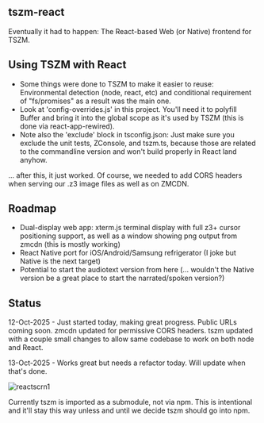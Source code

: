 ## tszm-react

Eventually it had to happen: The React-based Web (or Native) frontend for TSZM.

## Using TSZM with React

- Some things were done to TSZM to make it easier to reuse: Environmental detection (node, react, etc) and conditional requirement of "fs/promises" as a result was the main one.
- Look at 'config-overrides.js' in this project. You'll need it to polyfill Buffer and bring it into the global scope as it's used by TSZM (this is done via react-app-rewired).
- Note also the 'exclude' block in tsconfig.json: Just make sure you exclude the unit tests, ZConsole, and tszm.ts, because those are related to the commandline version and won't build properly in React land anyhow.

... after this, it just worked. Of course, we needed to add CORS headers when serving our .z3 image files as well as on ZMCDN.

## Roadmap

- Dual-display web app: xterm.js terminal display with full z3+ cursor positioning support, as well as a window showing png output from zmcdn (this is mostly working)
- React Native port for iOS/Android/Samsung refrigerator (I joke but Native is the next target)
- Potential to start the audiotext version from here (... wouldn't the Native version be a great place to start the narrated/spoken version?)

## Status

12-Oct-2025 - Just started today, making great progress. Public URLs coming soon. zmcdn updated for permissive CORS headers. tszm updated with a couple small changes to allow same codebase to work on both node and React.

13-Oct-2025 - Works great but needs a refactor today. Will update when that's done.

![reactscrn1](https://github.com/user-attachments/assets/3e1ffd87-b45e-457c-9d9a-fe7000cea0b1)

Currently tszm is imported as a submodule, not via npm. This is intentional and it'll stay this way unless and until we decide tszm should go into npm.
